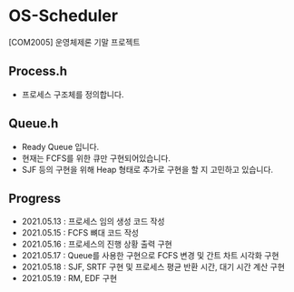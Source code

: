 # OS-Scheduler
[COM2005] 운영체제론 기말 프로젝트

## Process.h	
 - 프로세스 구조체를 정의합니다.

## Queue.h
- Ready Queue 입니다.
- 현재는 FCFS를 위한 큐만 구현되어있습니다.
- SJF 등의 구현을 위해 Heap 형태로 추가로 구현을 할 지 고민하고 있습니다.

## Progress
  - 2021.05.13 : 프로세스 임의 생성 코드 작성
  - 2021.05.15 : FCFS 뼈대 코드 작성
  - 2021.05.16 : 프로세스의 진행 상황 출력 구현
  - 2021.05.17 : Queue를 사용한 구현으로 FCFS 변경 및 간트 차트 시각화 구현
  - 2021.05.18 : SJF, SRTF 구현 및 프로세스 평균 반환 시간, 대기 시간 계산 구현
  - 2021.05.19 : RM, EDF 구현
